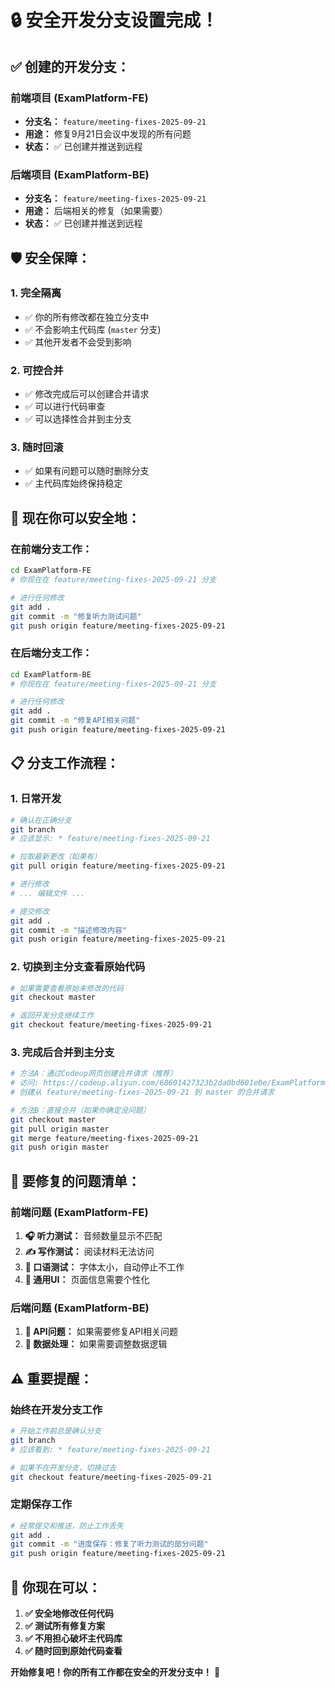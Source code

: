# 🔒 安全开发分支设置完成！

## ✅ **创建的开发分支：**

### **前端项目 (ExamPlatform-FE)**
- **分支名：** `feature/meeting-fixes-2025-09-21`
- **用途：** 修复9月21日会议中发现的所有问题
- **状态：** ✅ 已创建并推送到远程

### **后端项目 (ExamPlatform-BE)**
- **分支名：** `feature/meeting-fixes-2025-09-21`
- **用途：** 后端相关的修复（如果需要）
- **状态：** ✅ 已创建并推送到远程

## 🛡️ **安全保障：**

### **1. 完全隔离**
- ✅ 你的所有修改都在独立分支中
- ✅ 不会影响主代码库 (`master` 分支)
- ✅ 其他开发者不会受到影响

### **2. 可控合并**
- ✅ 修改完成后可以创建合并请求
- ✅ 可以进行代码审查
- ✅ 可以选择性合并到主分支

### **3. 随时回滚**
- ✅ 如果有问题可以随时删除分支
- ✅ 主代码库始终保持稳定

## 🚀 **现在你可以安全地：**

### **在前端分支工作：**
```bash
cd ExamPlatform-FE
# 你现在在 feature/meeting-fixes-2025-09-21 分支

# 进行任何修改
git add .
git commit -m "修复听力测试问题"
git push origin feature/meeting-fixes-2025-09-21
```

### **在后端分支工作：**
```bash
cd ExamPlatform-BE
# 你现在在 feature/meeting-fixes-2025-09-21 分支

# 进行任何修改
git add .
git commit -m "修复API相关问题"
git push origin feature/meeting-fixes-2025-09-21
```

## 📋 **分支工作流程：**

### **1. 日常开发**
```bash
# 确认在正确分支
git branch
# 应该显示: * feature/meeting-fixes-2025-09-21

# 拉取最新更改（如果有）
git pull origin feature/meeting-fixes-2025-09-21

# 进行修改
# ... 编辑文件 ...

# 提交修改
git add .
git commit -m "描述修改内容"
git push origin feature/meeting-fixes-2025-09-21
```

### **2. 切换到主分支查看原始代码**
```bash
# 如果需要查看原始未修改的代码
git checkout master

# 返回开发分支继续工作
git checkout feature/meeting-fixes-2025-09-21
```

### **3. 完成后合并到主分支**
```bash
# 方法A：通过Codeup网页创建合并请求（推荐）
# 访问: https://codeup.aliyun.com/68601427323b2da0bd601e0e/ExamPlatform-FE
# 创建从 feature/meeting-fixes-2025-09-21 到 master 的合并请求

# 方法B：直接合并（如果你确定没问题）
git checkout master
git pull origin master
git merge feature/meeting-fixes-2025-09-21
git push origin master
```

## 🎯 **要修复的问题清单：**

### **前端问题 (ExamPlatform-FE)**
1. **🎧 听力测试：** 音频数量显示不匹配
2. **✍️ 写作测试：** 阅读材料无法访问
3. **🎤 口语测试：** 字体太小，自动停止不工作
4. **🔧 通用UI：** 页面信息需要个性化

### **后端问题 (ExamPlatform-BE)**
1. **🔗 API问题：** 如果需要修复API相关问题
2. **📄 数据处理：** 如果需要调整数据逻辑

## ⚠️ **重要提醒：**

### **始终在开发分支工作**
```bash
# 开始工作前总是确认分支
git branch
# 应该看到: * feature/meeting-fixes-2025-09-21

# 如果不在开发分支，切换过去
git checkout feature/meeting-fixes-2025-09-21
```

### **定期保存工作**
```bash
# 经常提交和推送，防止工作丢失
git add .
git commit -m "进度保存：修复了听力测试的部分问题"
git push origin feature/meeting-fixes-2025-09-21
```

## 🎉 **你现在可以：**

1. **✅ 安全地修改任何代码**
2. **✅ 测试所有修复方案**
3. **✅ 不用担心破坏主代码库**
4. **✅ 随时回到原始代码查看**

**开始修复吧！你的所有工作都在安全的开发分支中！** 🚀